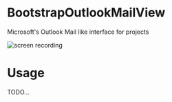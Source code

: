 # BootstrapOutlookMailView

Microsoft's Outlook Mail like interface for projects

![screen recording
](https://github.com/ozcanzaferayan/BootstrapOutlookMailView/blob/master/screenshots/1.gif)

# Usage

TODO...
